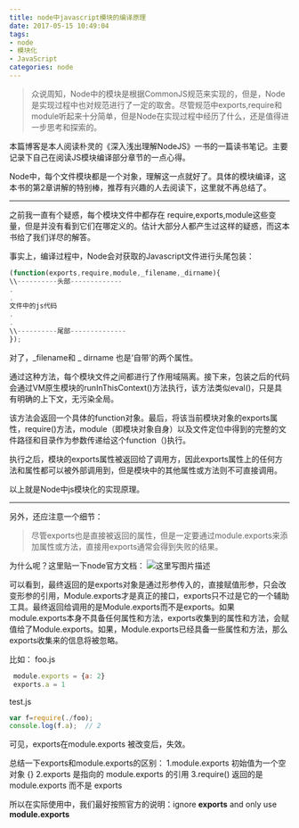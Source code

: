 ```yaml
---
title: node中javascript模块的编译原理
date: 2017-05-15 10:49:04
tags:
- node
- 模块化
- JavaScript
categories: node
---
```


>众说周知，Node中的模块是根据CommonJS规范来实现的，但是，Node是实现过程中也对规范进行了一定的取舍。尽管规范中exports,require和module听起来十分简单，但是Node在实现过程中经历了什么，还是值得进一步思考和探索的。

本篇博客是本人阅读朴灵的《深入浅出理解NodeJS》一书的一篇读书笔记。主要记录下自己在阅读JS模块编译部分章节的一点心得。

Node中，每个文件模块都是一个对象，理解这一点就好了。具体的模块编译，这本书的第2章讲解的特别棒，推荐有兴趣的人去阅读下，这里就不再总结了。

<!--more-->
---

之前我一直有个疑惑，每个模块文件中都存在 require,exports,module这些变量，但是并没有看到它们在哪定义的。估计大部分人都产生过这样的疑惑，而这本书给了我们详尽的解答。

事实上，编译过程中，Node会对获取的Javascript文件进行头尾包装：

```javascript
(function(exports,require,module,_filename,_dirname){
\\----------头部-------------
.
.
文件中的js代码
.
.
\\----------尾部--------------
});
```
对了，_filename和 _ dirname 也是‘自带’的两个属性。

通过这种方法，每个模块文件之间都进行了作用域隔离。接下来，包装之后的代码会通过VM原生模块的runInThisContext()方法执行，该方法类似eval()，只是具有明确的上下文，无污染全局。

该方法会返回一个具体的function对象。最后，将该当前模块对象的exports属性，require()方法，module（即模块对象自身）以及文件定位中得到的完整的文件路径和目录作为参数传递给这个function（)执行。

执行之后，模块的exports属性被返回给了调用方，因此exports属性上的任何方法和属性都可以被外部调用到，但是模块中的其他属性或方法则不可直接调用。

以上就是Node中js模块化的实现原理。

---------------------------

另外，还应注意一个细节：
> 尽管exports也是直接被返回的属性，但是一定要通过module.exports来添加属性或方法，直接用exports通常会得到失败的结果。

为什么呢？这里贴一下node官方文档：
![这里写图片描述](http://img.blog.csdn.net/20170515174401386?watermark/2/text/aHR0cDovL2Jsb2cuY3Nkbi5uZXQvdTAxMDU4MjA4Mg==/font/5a6L5L2T/fontsize/400/fill/I0JBQkFCMA==/dissolve/70/gravity/SouthEast)

可以看到，最终返回的是exports对象是通过形参传入的，直接赋值形参，只会改变形参的引用，Module.exports才是真正的接口，exports只不过是它的一个辅助工具。最终返回给调用的是Module.exports而不是exports。如果module.exports本身不具备任何属性和方法，exports收集到的属性和方法，会赋值给了Module.exports。如果，Module.exports已经具备一些属性和方法，那么exports收集来的信息将被忽略。

比如：
foo.js
```javascript
 module.exports = {a: 2}
 exports.a = 1
```
test.js
```javascript
var f=require(./foo);
console.log(f.a);  // 2
```
可见，exports在module.exports 被改变后，失效。

总结一下exports和module.exports的区别：
1.module.exports 初始值为一个空对象 {}
2.exports 是指向的 module.exports 的引用
3.require() 返回的是 module.exports 而不是 exports

所以在实际使用中，我们最好按照官方的说明：ignore **exports** and only use **module.exports**
